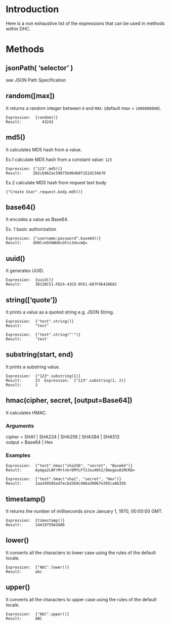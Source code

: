 # Introduction

Here is a non exhaustive list of the expressions that can be used in methods within DHC.

# Methods

## jsonPath( ‘selector’ )

see JSON Path Specification

## random([max])

It returns a random integer between ```0``` and ```MAX```. (default max = ```1000000000```).

<pre class="language-none"><code class="language-none">Expression:  {random()}
Result:         43242
</code></pre>

## md5()

It calculates MD5 hash from a value.

Ex.1 calculate MD5 hash from a constant value: ```123```

<pre class="language-none"><code class="language-none">Expression: {"123".md5()}
Result:     202cb962ac59075b964b07152d234b70
</code></pre>

Ex.2 calculate MD5 hash from request text body

<pre class="language-javascript"><code class="language-javascript">{"Create User".request.body.md5()}
</code></pre>

## base64()

It encodes a value as Base64.

Ex. 1 basic authorization

<pre class="language-none"><code class="language-none">Expression: {"username:password".base64()}
Result:     dXNlcm5hbWU6cGFzc3dvcmQ=
</code></pre>

## uuid()

It generates UUID.

<pre class="language-none"><code class="language-none">Expression:  {uuid()}
Result:      3D130C51-FD24-43CD-9FE1-687F9E438682
</code></pre>

## string([‘quote’])

It prints a value as a quoted string e.g. JSON String.

<pre class="language-none"><code class="language-none">Expression:  {"test".string()}
Result:      "test"  

Expression:  {"test".string("'")}
Result:      'test'
</code></pre>

## substring(start, end)

It prints a substring value.

<pre class="language-none"><code class="language-none">Expression:  {"123".substring(1)}
Result:      23  Expression:  {"123".substring(1, 2)}
Result:      2
</code></pre>

## hmac(cipher, secret, [output=Base64])

It calculates HMAC.

### Arguments

cipher = SHA1 | SHA224 | SHA256 | SHA384 | SHA512  
output = Base64 | Hex

### Examples

<pre class="language-none"><code class="language-none">Expression:  {"test".hmac("sha256", "secret", "Base64")}
Result:      Aymga2LNFrM+tnkr6MYLFY2Jou46h2/Omogeu0iMCRQ=
</code></pre>

<pre class="language-none"><code class="language-none">Expression:  {"test".hmac("sha1", "secret", "Hex")}
Result:      1aa349585ed7ecbd3b9c486a30067e395ca4b356
</code></pre>

## timestamp()

It returns the number of milliseconds since January 1, 1970, 00:00:00 GMT.

<pre class="language-none"><code class="language-none">Expression:  {timestamp()}
Result:      1441975942686
</code></pre>

## lower()

It converts all the characters to lower case using the rules of the default locale.

<pre class="language-none"><code class="language-none">Expression:  {"AbC".lower()}
Result:      abc
</code></pre>

## upper()

It converts all the characters to upper case using the rules of the default locale.

<pre class="language-none"><code class="language-none">Expression:  {"AbC".upper()}
Result:      ABC
</code></pre>
